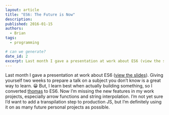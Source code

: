 ```yaml
---
layout: article
title: "ES6: The Future is Now"
description: 
published: 2016-01-15
authors:
  - Brian
tags: 
  - programming

# can we generate?
date_id: 2
excerpt: Last month I gave a presentation at work about ES6 (view the slides). Giving yourself two weeks to prepare a talk on a subject you don’t know is a great way to learn. 😀
---
```

Last month I gave a presentation at work about ES6 ([view the slides](http://slides.com/briankoser/deck)). Giving yourself two weeks to prepare a talk on a subject you don’t know is a great way to learn. 😀 But, I learn best when actually building something, so I converted [thomas](http://github.com/briankoser/thomas) to ES6. Now I’m missing the new features in my work projects, especially arrow functions and string interpolation. I’m not yet sure I’d want to add a transpilation step to production JS, but I’m definitely using it on as many future personal projects as possible.
